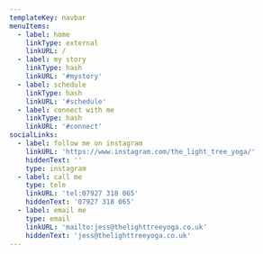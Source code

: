 ```yaml
---
templateKey: navbar
menuItems:
  - label: home
    linkType: external
    linkURL: /
  - label: my story
    linkType: hash
    linkURL: '#mystory'
  - label: schedule
    linkType: hash
    linkURL: '#schedule'
  - label: connect with me
    linkType: hash
    linkURL: '#connect'
socialLinks:
  - label: follow me on instagram
    linkURL: 'https://www.instagram.com/the_light_tree_yoga/'
    hiddenText: ''
    type: instagram
  - label: call me
    type: tele
    linkURL: 'tel:07927 318 065'
    hiddenText: '07927 318 065'
  - label: email me
    type: email
    linkURL: 'mailto:jess@thelighttreeyoga.co.uk'
    hiddenText: 'jess@thelighttreeyoga.co.uk'
---
```


